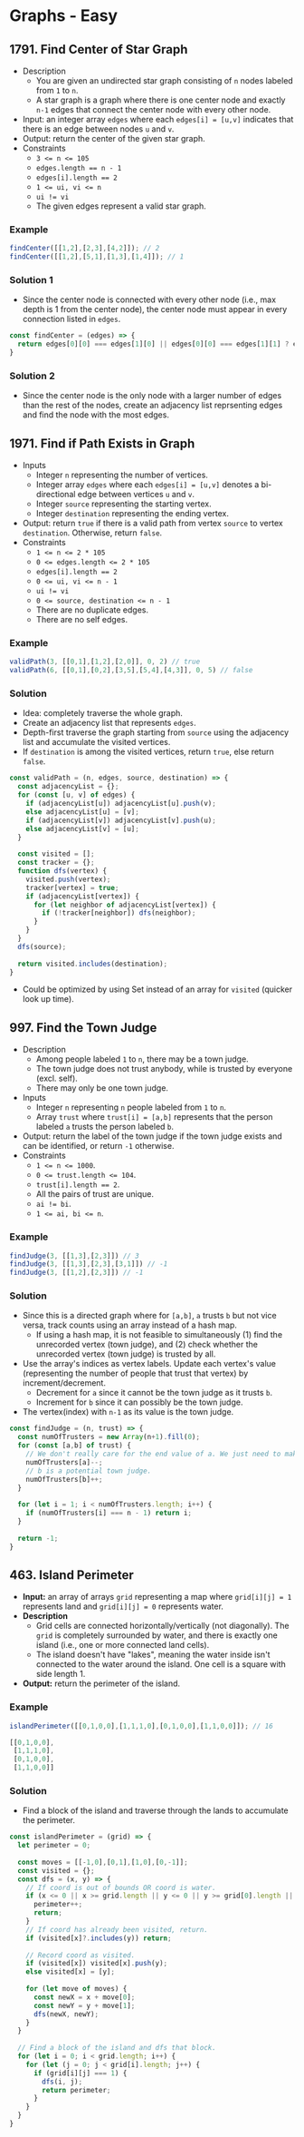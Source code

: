# Graphs - Easy

## 1791. Find Center of Star Graph
- Description
  - You are given an undirected star graph consisting of `n` nodes labeled from `1` to `n`.
  - A star graph is a graph where there is one center node and exactly `n-1` edges that connect the center node with every other node.
- Input: an integer array `edges` where each `edges[i] = [u,v]` indicates that there is an edge between nodes `u` and `v`.
- Output: return the center of the given star graph.
- Constraints
  - `3 <= n <= 105`
  - `edges.length == n - 1`
  - `edges[i].length == 2`
  - `1 <= ui, vi <= n`
  - `ui != vi`
  - The given edges represent a valid star graph.
### Example
```js
findCenter([[1,2],[2,3],[4,2]]); // 2
findCenter([[1,2],[5,1],[1,3],[1,4]]); // 1
```
### Solution 1
- Since the center node is connected with every other node (i.e., max depth is 1 from the center node), the center node must appear in every connection listed in `edges`.
```js
const findCenter = (edges) => {
  return edges[0][0] === edges[1][0] || edges[0][0] === edges[1][1] ? edges[0][0] : edges[0][1];
}
```
### Solution 2
- Since the center node is the only node with a larger number of edges than the rest of the nodes, create an adjacency list reprsenting edges and find the node with the most edges.

## 1971. Find if Path Exists in Graph
- Inputs
  - Integer `n` representing the number of vertices. 
  - Integer array `edges` where each `edges[i] = [u,v]` denotes a bi-directional edge between vertices `u` and `v`.
  - Integer `source` representing the starting vertex.
  - Integer `destination` representing the ending vertex.
- Output: return `true` if there is a valid path from vertex `source` to vertex `destination`. Otherwise, return `false`.
- Constraints
  - `1 <= n <= 2 * 105`
  - `0 <= edges.length <= 2 * 105`
  - `edges[i].length == 2`
  - `0 <= ui, vi <= n - 1`
  - `ui != vi`
  - `0 <= source, destination <= n - 1`
  - There are no duplicate edges.
  - There are no self edges.
### Example
```js
validPath(3, [[0,1],[1,2],[2,0]], 0, 2) // true
validPath(6, [[0,1],[0,2],[3,5],[5,4],[4,3]], 0, 5) // false
```
### Solution
- Idea: completely traverse the whole graph.
- Create an adjacency list that represents `edges`.
- Depth-first traverse the graph starting from `source` using the adjacency list and accumulate the visited vertices.
- If `destination` is among the visited vertices, return `true`, else return `false`.
```js
const validPath = (n, edges, source, destination) => {
  const adjacencyList = {};
  for (const [u, v] of edges) {
    if (adjacencyList[u]) adjacencyList[u].push(v);
    else adjacencyList[u] = [v];
    if (adjacencyList[v]) adjacencyList[v].push(u);
    else adjacencyList[v] = [u];
  }
  
  const visited = [];
  const tracker = {};
  function dfs(vertex) {
    visited.push(vertex);
    tracker[vertex] = true;
    if (adjacencyList[vertex]) {
      for (let neighbor of adjacencyList[vertex]) {
        if (!tracker[neighbor]) dfs(neighbor);
      }
    }
  }
  dfs(source);
  
  return visited.includes(destination);
}
```
- Could be optimized by using Set instead of an array for `visited` (quicker look up time).

## 997. Find the Town Judge
- Description
  - Among people labeled `1` to `n`, there may be a town judge.
  - The town judge does not trust anybody, while is trusted by everyone (excl. self).
  - There may only be one town judge.
- Inputs
  - Integer `n` representing `n` people labeled from `1` to `n`.
  - Array `trust` where `trust[i] = [a,b]` represents that the person labeled `a` trusts the person labeled `b`.
- Output: return the label of the town judge if the town judge exists and can be identified, or return `-1` otherwise.
- Constraints
  - `1 <= n <= 1000`.
  - `0 <= trust.length <= 104`.
  - `trust[i].length == 2`.
  - All the pairs of trust are unique.
  - `ai != bi`.
  - `1 <= ai, bi <= n`.
### Example
```js
findJudge(3, [[1,3],[2,3]]) // 3
findJudge(3, [[1,3],[2,3],[3,1]]) // -1
findJudge(3, [[1,2],[2,3]]) // -1
```
### Solution
- Since this is a directed graph where for `[a,b]`, `a` trusts `b` but not vice versa, track counts using an array instead of a hash map.
  - If using a hash map, it is not feasible to simultaneously (1) find the unrecorded vertex (town judge), and (2) check whether the unrecorded vertex (town judge) is trusted by all.
- Use the array's indices as vertex labels. Update each vertex's value (representing the number of people that trust that vertex) by increment/decrement.
  - Decrement for `a` since it cannot be the town judge as it trusts `b`.
  - Increment for `b` since it can possibly be the town judge.
- The vertex(index) with `n-1` as its value is the town judge.
```js
const findJudge = (n, trust) => {
  const numOfTrusters = new Array(n+1).fill(0);
  for (const [a,b] of trust) {
    // We don't really care for the end value of a. We just need to make sure that it is not a potential town judge.
    numOfTrusters[a]--;
    // b is a potential town judge.
    numOfTrusters[b]++;
  }
  
  for (let i = 1; i < numOfTrusters.length; i++) {
    if (numOfTrusters[i] === n - 1) return i;
  }
  
  return -1;
}
```

## 463. Island Perimeter
- **Input:** an array of arrays `grid` representing a map where `grid[i][j] = 1` represents land and `grid[i][j] = 0` represents water.
- **Description**
  - Grid cells are connected horizontally/vertically (not diagonally). The `grid` is completely surrounded by water, and there is exactly one island (i.e., one or more connected land cells).
  - The island doesn't have "lakes", meaning the water inside isn't connected to the water around the island. One cell is a square with side length 1.
- **Output:** return the perimeter of the island.
### Example
```js
islandPerimeter([[0,1,0,0],[1,1,1,0],[0,1,0,0],[1,1,0,0]]); // 16
```
```js
[[0,1,0,0],
 [1,1,1,0],
 [0,1,0,0],
 [1,1,0,0]]
```
### Solution
- Find a block of the island and traverse through the lands to accumulate the perimeter.
```js
const islandPerimeter = (grid) => {
  let perimeter = 0;
  
  const moves = [[-1,0],[0,1],[1,0],[0,-1]];
  const visited = {};
  const dfs = (x, y) => {
    // If coord is out of bounds OR coord is water.
    if (x <= 0 || x >= grid.length || y <= 0 || y >= grid[0].length || grid[x][y] === 0) {
      perimeter++;
      return;
    }
    // If coord has already been visited, return.
    if (visited[x]?.includes(y)) return;
    
    // Record coord as visited.
    if (visited[x]) visited[x].push(y);
    else visited[x] = [y];
    
    for (let move of moves) {
      const newX = x + move[0];
      const newY = y + move[1];
      dfs(newX, newY);
    }
  }
  
  // Find a block of the island and dfs that block.
  for (let i = 0; i < grid.length; i++) {
    for (let (j = 0; j < grid[i].length; j++) {
      if (grid[i][j] === 1) {
        dfs(i, j);
        return perimeter;
      }
    }
  }
}
```
